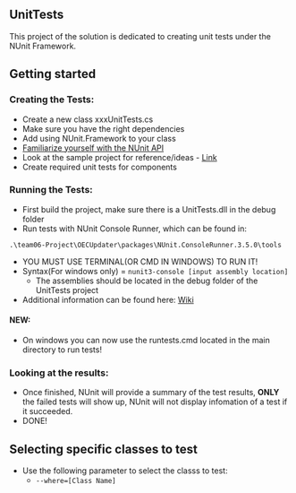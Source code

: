 UnitTests
------

This project of the solution is dedicated to creating unit tests under the NUnit Framework.


Getting started
------
### Creating the Tests:
- Create a new class xxxUnitTests.cs
- Make sure you have the right dependencies
- Add using NUnit.Framework to your class
- [Familiarize yourself with the NUnit API](https://github.com/nunit/docs/wiki)
- Look at the sample project for reference/ideas - [Link](https://github.com/nunit/nunit-csharp-samples/blob/master/)
- Create required unit tests for components

### Running the Tests:
- First build the project, make sure there is a UnitTests.dll in the debug folder
- Run tests with NUnit Console Runner, which can be found in:

`.\team06-Project\OECUpdater\packages\NUnit.ConsoleRunner.3.5.0\tools`
  - YOU MUST USE TERMINAL(OR CMD IN WINDOWS) TO RUN IT!
  - Syntax(For windows only) = `nunit3-console [input assembly location]`
    - The assemblies should be located in the debug folder of the UnitTests project
- Additional information can be found here: [Wiki](https://github.com/nunit/docs/wiki/Console-Command-Line)

#### NEW:
- On windows you can now use the runtests.cmd located in the main directory to run tests!

### Looking at the results:
- Once finished, NUnit will provide a summary of the test results, **ONLY** the failed tests will show up, NUnit will not display infomation of a test if it succeeded.
- DONE!

Selecting specific classes to test
-----
- Use the following parameter to select the classs to test:
  - `--where=[Class Name]`
